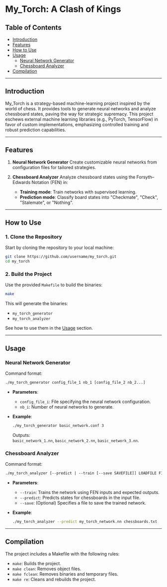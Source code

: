 
# My_Torch: A Clash of Kings

## Table of Contents

- [Introduction](#introduction)
- [Features](#features)
- [How to Use](#how-to-use)
- [Usage](#usage)
  - [Neural Network Generator](#neural-network-generator)
  - [Chessboard Analyzer](#chessboard-analyzer)
- [Compilation](#compilation)

---

## Introduction

My_Torch is a strategy-based machine-learning project inspired by the world of chess. It provides tools to generate neural networks and analyze chessboard states, paving the way for strategic supremacy. This project eschews external machine learning libraries (e.g., PyTorch, TensorFlow) in favor of custom implementations, emphasizing controlled training and robust prediction capabilities.

---

## Features

1. **Neural Network Generator**
   Create customizable neural networks from configuration files for tailored strategies.

2. **Chessboard Analyzer**
   Analyze chessboard states using the Forsyth–Edwards Notation (FEN) in:
   - **Training mode**: Train networks with supervised learning.
   - **Prediction mode**: Classify board states into "Checkmate", "Check", "Stalemate", or "Nothing".

---

## How to Use

### 1. Clone the Repository
Start by cloning the repository to your local machine:
```bash
git clone https://github.com/username/my_torch.git
cd my_torch
```

### 2. Build the Project
Use the provided `Makefile` to build the binaries:
```bash
make
```

This will generate the binaries:
- `my_torch_generator`
- `my_torch_analyzer`

See how to use them in the [Usage](#usage) section.

---

## Usage

### Neural Network Generator

Command format:
```bash
./my_torch_generator config_file_1 nb_1 [config_file_2 nb_2...]
```

- **Parameters**:
  - `config_file_i`: File specifying the neural network configuration.
  - `nb_i`: Number of neural networks to generate.

- **Example**:
  ```bash
  ./my_torch_generator basic_network.conf 3
  ```

  Outputs:  
  `basic_network_1.nn`, `basic_network_2.nn`, `basic_network_3.nn`.

### Chessboard Analyzer

Command format:
```bash
./my_torch_analyzer [--predict | --train [--save SAVEFILE]] LOADFILE FILE
```

- **Parameters**:
  - `--train`: Trains the network using FEN inputs and expected outputs.
  - `--predict`: Predicts states for chessboards in the input file.
  - `--save`: (Optional) Specifies a file to save the trained network.

- **Example**:
  ```bash
  ./my_torch_analyzer --predict my_torch_network.nn chessboards.txt
  ```

---

## Compilation

The project includes a Makefile with the following rules:
- `make`: Builds the project.
- `make clean`: Removes object files.
- `make fclean`: Removes binaries and temporary files.
- `make re`: Cleans and rebuilds the project.
